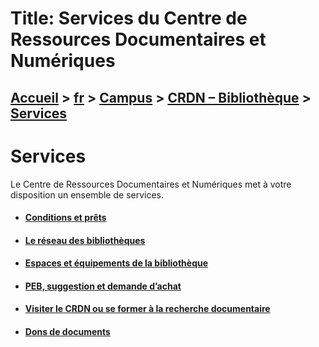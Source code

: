 # Title: Services du Centre de Ressources Documentaires et Numériques

## [Accueil](https://www.telecom-paris.fr "https://www.telecom-paris.fr") > [fr](https://www.telecom-paris.fr/fr "fr") > [Campus](https://www.telecom-paris.fr/fr/campus "Campus") > [CRDN – Bibliothèque](https://www.telecom-paris.fr/fr/campus/bibliotheque "CRDN – Bibliothèque") > [Services](https://www.telecom-paris.fr/fr/campus/bibliotheque/services)

[](https://www.telecom-paris.fr/fr/accueil)

# Services

Le Centre de Ressources Documentaires et Numériques met à votre disposition un
ensemble de services.

  * #### [Conditions et prêts](https://www.telecom-paris.fr/fr/campus/bibliotheque/services/conditions-prets " Conditions et prêts")
  * #### [Le réseau des bibliothèques](https://www.telecom-paris.fr/fr/campus/bibliotheque/services/reseau " Le réseau des bibliothèques")
  * #### [Espaces et équipements de la bibliothèque](https://www.telecom-paris.fr/fr/campus/bibliotheque/services/espaces-equipements " Espaces et équipements de la bibliothèque")
  * #### [PEB, suggestion et demande d’achat](https://www.telecom-paris.fr/fr/campus/bibliotheque/services/suggestion-demande-achat " PEB, suggestion et demande d’achat")
  * #### [Visiter le CRDN ou se former à la recherche documentaire](https://www.telecom-paris.fr/fr/campus/bibliotheque/services/rendez-vous-visite-formation " Visiter le CRDN ou se former à la recherche documentaire")
  * #### [Dons de documents](https://www.telecom-paris.fr/fr/campus/bibliotheque/services/dons " Dons de documents")

